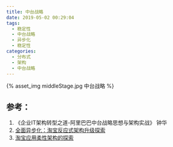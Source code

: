 ```yaml
---
title: 中台战略
date: 2019-05-02 00:29:04
tags:
  - 稳定性
  - 中台战略
  - 异步化
  - 稳定性
categories: 
  - 分布式
  - 架构
  - 中台战略 
---
```


{% asset_img  middleStage.jpg  中台战略 %}

## 参考：

1. 《企业IT架构转型之道-阿里巴巴中台战略思想与架构实战》 钟华
2. [全面异步化：淘宝反应式架构升级探索](https://mp.weixin.qq.com/s/Cfg-7MzabvPOLWrrlTVXzA)
3. [淘宝应用柔性架构的探索](https://mp.weixin.qq.com/s/RM3ffBCJqoQ2JMPKHgmv0Q)



